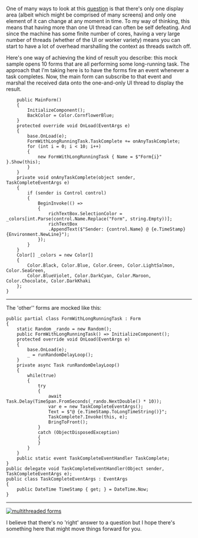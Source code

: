 One of many ways to look at this [question](https://stackoverflow.com/q/74798238/5438626) is that there's only one display area (albeit which might be comprised of many screens) and only one element of it can change at any moment in time. To my way of thinking, this means that having more than one UI thread can often be self defeating. And since the machine has some finite number of cores, having a very large number of threads (whether of the UI or worker variety) means you can start to have a lot of overhead marshalling the context as threads switch off.

Here's one way of achieving the kind of result you describe: this mock sample opens 10 forms that are all performing some long-running task. The approach that I'm taking here is to have the forms fire an event whenever a task completes. Now, the main form can subscribe to that event and marshal the received data onto the one-and-only UI thread to display the result.

        public MainForm()
        {
            InitializeComponent();
            BackColor = Color.CornflowerBlue;
        }
        protected override void OnLoad(EventArgs e)
        {
            base.OnLoad(e);
            FormWithLongRunningTask.TaskComplete += onAnyTaskComplete;
            for (int i = 0; i < 10; i++)
            {
                new FormWithLongRunningTask { Name = $"Form{i}" }.Show(this);
            }
        }
        private void onAnyTaskComplete(object sender, TaskCompleteEventArgs e)
        {
            if (sender is Control control)
            {
                BeginInvoke(() =>
                {
                    richTextBox.SelectionColor = _colors[int.Parse(control.Name.Replace("Form", string.Empty))];
                    richTextBox
                    .AppendText($"Sender: {control.Name} @ {e.TimeStamp}{Environment.NewLine}");    
                });
            }
        }
        Color[] _colors = new Color[]
        {
            Color.Black, Color.Blue, Color.Green, Color.LightSalmon, Color.SeaGreen,
            Color.BlueViolet, Color.DarkCyan, Color.Maroon, Color.Chocolate, Color.DarkKhaki
        };
    }
***

The 'other'' forms are mocked like this:

    public partial class FormWithLongRunningTask : Form
    {
        static Random _rando = new Random();
        public FormWithLongRunningTask() => InitializeComponent();
        protected override void OnLoad(EventArgs e)
        {
            base.OnLoad(e);
            _ = runRandomDelayLoop();
        }
        private async Task runRandomDelayLoop()
        {
            while(true)
            {
                try
                {
                    await Task.Delay(TimeSpan.FromSeconds(_rando.NextDouble() * 10));
                    var e = new TaskCompleteEventArgs();
                    Text = $"@ {e.TimeStamp.ToLongTimeString()}";
                    TaskComplete?.Invoke(this, e);
                    BringToFront();
                }
                catch (ObjectDisposedException)
                {
                }
            }
        }
        public static event TaskCompleteEventHandler TaskComplete;
    }
    public delegate void TaskCompleteEventHandler(Object sender, TaskCompleteEventArgs e);
    public class TaskCompleteEventArgs : EventArgs
    {
        public DateTime TimeStamp { get; } = DateTime.Now;
    }
***

[![multithreaded forms][1]][1]

I believe that there's no 'right' answer to a question but I hope there's something here that might move things forward for you.


  [1]: https://i.stack.imgur.com/kqhMf.png
